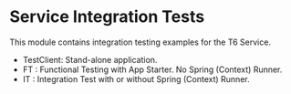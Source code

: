 Service Integration Tests
=== 

This module contains integration testing examples for the T6 Service. 

- TestClient: Stand-alone application.
- FT    : Functional Testing with App Starter. No Spring (Context) Runner.
- IT    : Integration Test with or without Spring (Context) Runner.


